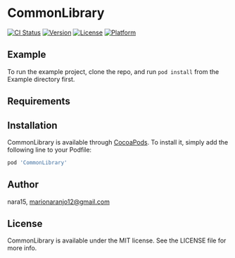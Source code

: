 # CommonLibrary

[![CI Status](https://img.shields.io/travis/nara15/CommonLibrary.svg?style=flat)](https://travis-ci.org/nara15/CommonLibrary)
[![Version](https://img.shields.io/cocoapods/v/CommonLibrary.svg?style=flat)](https://cocoapods.org/pods/CommonLibrary)
[![License](https://img.shields.io/cocoapods/l/CommonLibrary.svg?style=flat)](https://cocoapods.org/pods/CommonLibrary)
[![Platform](https://img.shields.io/cocoapods/p/CommonLibrary.svg?style=flat)](https://cocoapods.org/pods/CommonLibrary)

## Example

To run the example project, clone the repo, and run `pod install` from the Example directory first.

## Requirements

## Installation

CommonLibrary is available through [CocoaPods](https://cocoapods.org). To install
it, simply add the following line to your Podfile:

```ruby
pod 'CommonLibrary'
```

## Author

nara15, marionaranjo12@gmail.com

## License

CommonLibrary is available under the MIT license. See the LICENSE file for more info.
